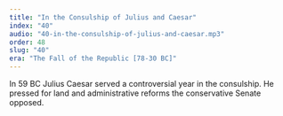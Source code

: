 ```yaml
---
title: "In the Consulship of Julius and Caesar"
index: "40"
audio: "40-in-the-consulship-of-julius-and-caesar.mp3"
order: 48
slug: "40"
era: "The Fall of the Republic [78-30 BC]"
---
```


In 59 BC Julius Caesar served a controversial year in the consulship. He pressed for land and administrative reforms the conservative Senate opposed.


